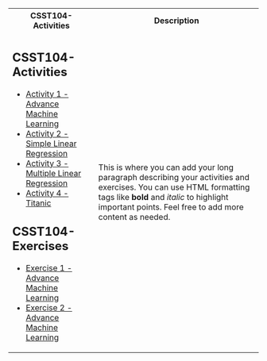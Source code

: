 <table style="border-collapse: collapse;">
  <tr>
    <th>CSST104-Activities</th>
    <th>Description</th>
  </tr>
  <tr>
    <td>
      <h2>CSST104-Activities</h2>
      <ul>
        <li><a href="https://github.com/sancon-simon/CSST104-Activity-Compilation/tree/main/Activity_Compilation/Activity_1_Advance_Machine_Learning_(SanconS).ipynb" target="_blank">Activity 1 - Advance Machine Learning</a></li>
        <li><a href="https://github.com/sancon-simon/CSST104-Activity-Compilation/blob/main/Activity_Compilation/Activity_2_Simple_Linear_Regression(SanconS).ipynb" target="_blank">Activity 2 - Simple Linear Regression</a></li>
        <li><a href="https://github.com/sancon-simon/CSST104-Activity-Compilation/blob/main/Activity_Compilation/Activity_3_Multiple_Linear_Regression(SanconS).ipynb" target="_blank">Activity 3 - Multiple Linear Regression</a></li>
        <li><a href="https://github.com/sancon-simon/CSST104-Activity-Compilation/blob/main/Activity_Compilation/Activity_4_Titanic(SanconS).ipynb" target="_blank">Activity 4 - Titanic</a></li>
      </ul>
      <h2>CSST104-Exercises</h2>
      <ul>
        <li><a href="https://github.com/sancon-simon/CSST104-Activity-Compilation/blob/main/Exercises_Compilation/3B_SANCON_EXER1.ipynb" target="_blank">Exercise 1 - Advance Machine Learning</a></li>
        <li><a href="https://github.com/sancon-simon/CSST104-Activity-Compilation/blob/main/Exercises_Compilation/3B_SANCON_EXER2.ipynb" target="_blank">Exercise 2 - Advance Machine Learning</a></li>
        </ul>
    </td>
    <td>
      <p>This is where you can add your long paragraph describing your activities and exercises. You can use HTML formatting tags like <strong>bold</strong> and <em>italic</em> to highlight important points. Feel free to add more content as needed.</p>
    </td>
  </tr>
</table>
